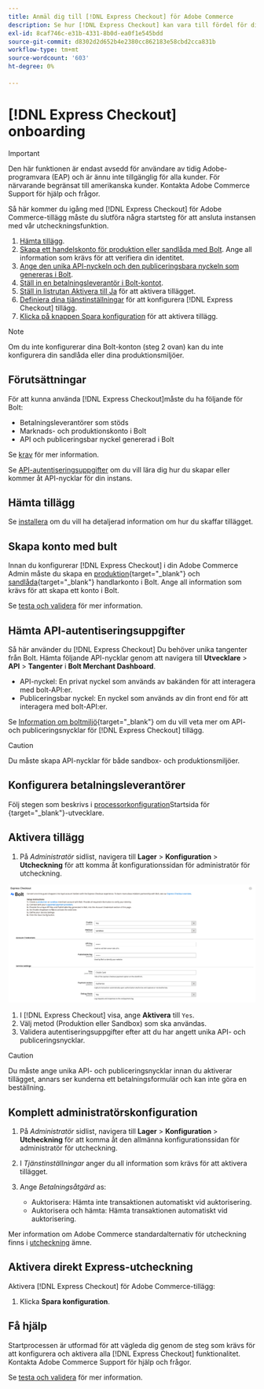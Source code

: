 ```yaml
---
title: Anmäl dig till [!DNL Express Checkout] för Adobe Commerce
description: Se hur [!DNL Express Checkout] kan vara till fördel för din Adobe Commerce-instans och för hur du kan ta med och konfigurera tillägget.
exl-id: 8caf746c-e31b-4331-8b0d-ea0f1e545bdd
source-git-commit: d8302d2d652b4e2380cc862183e58cbd2cca831b
workflow-type: tm+mt
source-wordcount: '603'
ht-degree: 0%

---
```


# [!DNL Express Checkout] onboarding

>[!IMPORTANT]
>
> Den här funktionen är endast avsedd för användare av tidig Adobe-programvara (EAP) och är ännu inte tillgänglig för alla kunder. För närvarande begränsat till amerikanska kunder. Kontakta Adobe Commerce Support för hjälp och frågor.

Så här kommer du igång med [!DNL Express Checkout] för Adobe Commerce-tillägg måste du slutföra några startsteg för att ansluta instansen med vår utcheckningsfunktion.

1. [Hämta tillägg](#get-extension).
1. [Skapa ett handelskonto för produktion eller sandlåda med Bolt](#create-account-with-bolt). Ange all information som krävs för att verifiera din identitet.
1. [Ange den unika API-nyckeln och den publiceringsbara nyckeln som genereras i Bolt](#obtain-api-credentials).
1. [Ställ in en betalningsleverantör i Bolt-kontot](#configure-payment-providers).
1. [Ställ in listrutan Aktivera till Ja](#enable-extension) för att aktivera tillägget.
1. [Definiera dina tjänstinställningar](#complete-admin-configuration) för att konfigurera [!DNL Express Checkout] tillägg.
1. [Klicka på knappen Spara konfiguration](#enable-live-express-checkout) för att aktivera tillägg.

>[!NOTE]
>
> Om du inte konfigurerar dina Bolt-konton (steg 2 ovan) kan du inte konfigurera din sandlåda eller dina produktionsmiljöer.

## Förutsättningar

För att kunna använda [!DNL Express Checkout]måste du ha följande för Bolt:

- Betalningsleverantörer som stöds
- Marknads- och produktionskonto i Bolt
- API och publiceringsbar nyckel genererad i Bolt

Se [krav](../express-checkout/prerequisites.md) för mer information.

Se [API-autentiseringsuppgifter](#obtain-api-credentials) om du vill lära dig hur du skapar eller kommer åt API-nycklar för din instans.

## Hämta tillägg

Se [installera](../express-checkout/install.md) om du vill ha detaljerad information om hur du skaffar tillägget.

## Skapa konto med bult

Innan du konfigurerar [!DNL Express Checkout] i din Adobe Commerce Admin måste du skapa en [produktion](https://merchant.bolt.com/register){target=&quot;_blank&quot;} och [sandlåda](https://merchant-sandbox.bolt.com/register){target=&quot;_blank&quot;} handlarkonto i Bolt. Ange all information som krävs för att skapa ett konto i Bolt.

Se [testa och validera](../express-checkout/testing.md) för mer information.

## Hämta API-autentiseringsuppgifter

Så här använder du [!DNL Express Checkout] Du behöver unika tangenter från Bolt. Hämta följande API-nycklar genom att navigera till **Utvecklare** > **API** > **Tangenter** i **Bolt Merchant Dashboard**.

- API-nyckel: En privat nyckel som används av bakänden för att interagera med bolt-API:er.
- Publiceringsbar nyckel: En nyckel som används av din front end för att interagera med bolt-API:er.

Se [Information om boltmiljö](https://help.bolt.com/developers/references/environment-details/#about-keys){target=&quot;_blank&quot;} om du vill veta mer om API- och publiceringsnycklar för [!DNL Express Checkout] tillägg.

>[!CAUTION]
>
> Du måste skapa API-nycklar för både sandbox- och produktionsmiljöer.

## Konfigurera betalningsleverantörer

Följ stegen som beskrivs i [processorkonfiguration](https://help.bolt.com/integrations/adobe-express-checkout/set-up/)Startsida för {target=&quot;_blank&quot;}-utvecklare.

## Aktivera tillägg

1. På _Administratör_ sidlist, navigera till **Lager** > **Konfiguration** > **Utcheckning** för att komma åt konfigurationssidan för administratör för utcheckning.

![Express Checkout](../assets/admin-view.png)

1. I [!DNL Express Checkout] visa, ange **Aktivera** till `Yes`.
1. Välj metod (Produktion eller Sandbox) som ska användas.
1. Validera autentiseringsuppgifter efter att du har angett unika API- och publiceringsnycklar.

>[!CAUTION]
>
> Du måste ange unika API- och publiceringsnycklar innan du aktiverar tillägget, annars ser kunderna ett betalningsformulär och kan inte göra en beställning.

## Komplett administratörskonfiguration

1. På _Administratör_ sidlist, navigera till **Lager** > **Konfiguration** > **Utcheckning** för att komma åt den allmänna konfigurationssidan för administratör för utcheckning.
1. I _Tjänstinställningar_ anger du all information som krävs för att aktivera tillägget.
1. Ange _Betalningsåtgärd_ as:

   - Auktorisera: Hämta inte transaktionen automatiskt vid auktorisering.
   - Auktorisera och hämta: Hämta transaktionen automatiskt vid auktorisering.

Mer information om Adobe Commerce standardalternativ för utcheckning finns i [utcheckning](https://docs.magento.com/user-guide/configuration/sales/checkout.html) ämne.

## Aktivera direkt Express-utcheckning

Aktivera [!DNL Express Checkout] för Adobe Commerce-tillägg:

1. Klicka **Spara konfiguration**.

## Få hjälp

Startprocessen är utformad för att vägleda dig genom de steg som krävs för att konfigurera och aktivera alla [!DNL Express Checkout] funktionalitet. Kontakta Adobe Commerce Support för hjälp och frågor.

Se [testa och validera](../express-checkout/testing.md) för mer information.

